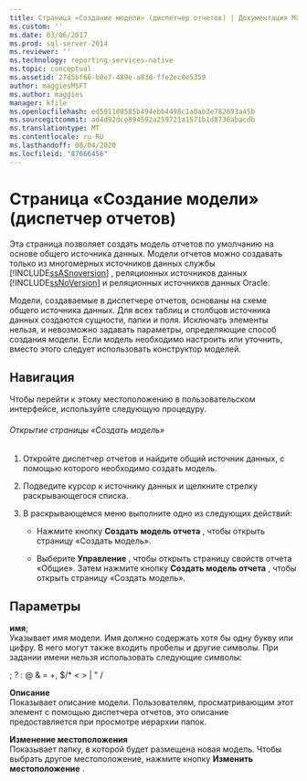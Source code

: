 ```yaml
---
title: Страница «Создание модели» (диспетчер отчетов) | Документация Майкрософт
ms.custom: ''
ms.date: 03/06/2017
ms.prod: sql-server-2014
ms.reviewer: ''
ms.technology: reporting-services-native
ms.topic: conceptual
ms.assetid: 27d5bf66-b0e7-489e-a830-ffe2ec8e5350
author: maggiesMSFT
ms.author: maggies
manager: kfile
ms.openlocfilehash: ed591108585b494ebb4498c1a0ab3e782693a45b
ms.sourcegitcommit: ad4d92dce894592a259721a1571b1d8736abacdb
ms.translationtype: MT
ms.contentlocale: ru-RU
ms.lasthandoff: 08/04/2020
ms.locfileid: "87666456"
---
```

# <a name="new-model-page-report-manager"></a>Страница «Создание модели» (диспетчер отчетов)
  Эта страница позволяет создать модель отчетов по умолчанию на основе общего источника данных. Модели отчетов можно создавать только из многомерных источников данных службы [!INCLUDE[ssASnoversion](../includes/ssasnoversion-md.md)] , реляционных источников данных [!INCLUDE[ssNoVersion](../includes/ssnoversion-md.md)] и реляционных источников данных Oracle.  
  
 Модели, создаваемые в диспетчере отчетов, основаны на схеме общего источника данных. Для всех таблиц и столбцов источника данных создаются сущности, папки и поля. Исключать элементы нельзя, и невозможно задавать параметры, определяющие способ создания модели. Если модель необходимо настроить или уточнить, вместо этого следует использовать конструктор моделей.  
  
## <a name="navigation"></a>Навигация  
 Чтобы перейти к этому местоположению в пользовательском интерфейсе, используйте следующую процедуру.  
  
###### <a name="to-open-the-new-model-page"></a>Открытие страницы «Создать модель»  
  
1.  Откройте диспетчер отчетов и найдите общий источник данных, с помощью которого необходимо создать модель.  
  
2.  Подведите курсор к источнику данных и щелкните стрелку раскрывающегося списка.  
  
3.  В раскрывающемся меню выполните одно из следующих действий:  
  
    -   Нажмите кнопку **Создать модель отчета** , чтобы открыть страницу «Создать модель».  
  
    -   Выберите **Управление** , чтобы открыть страницу свойств отчета «Общие». Затем нажмите кнопку **Создать модель отчета** , чтобы открыть страницу «Создать модель».  
  
## <a name="options"></a>Параметры  
 **имя**;  
 Указывает имя модели. Имя должно содержать хотя бы одну букву или цифру. В него могут также входить пробелы и другие символы. При задании имени нельзя использовать следующие символы:  
  
 ; ? : \@ & = +, $/* \< > | " /  
  
 **Описание**  
 Показывает описание модели. Пользователям, просматривающим этот элемент с помощью диспетчера отчетов, это описание предоставляется при просмотре иерархии папок.  
  
 **Изменение местоположения**  
 Показывает папку, в которой будет размещена новая модель. Чтобы выбрать другое местоположение, нажмите кнопку **Изменить местоположение** .  
  
  
